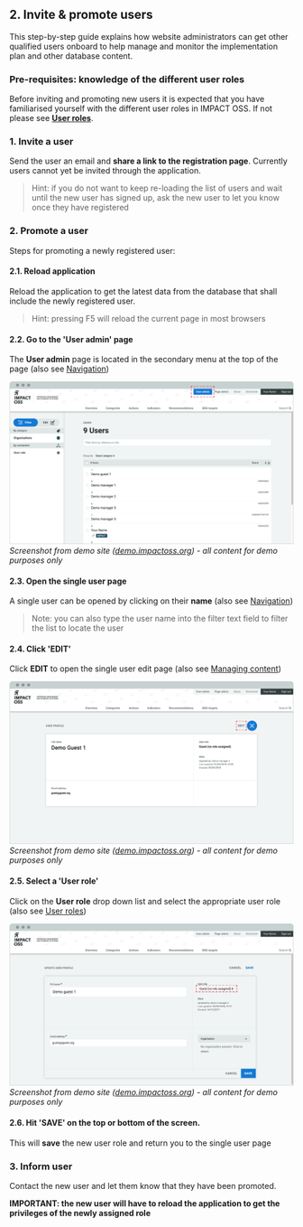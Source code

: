 ## 2. Invite & promote users

This step-by-step guide explains how website administrators can get other qualified users onboard to help manage and monitor the implementation plan and other database content.

### Pre-requisites: knowledge of the different user roles

Before inviting and promoting new users it is expected that you have familiarised yourself with the different user roles in IMPACT OSS. If not please see **[User roles](/info/userroles.md)**.

### 1. Invite a user

Send the user an email and **share a link to the registration page**. Currently users cannot yet be invited through the application.

> Hint: if you do not want to keep re-loading the list of users and wait until the new user has signed up, ask the new user to let you know once they have registered

### 2. Promote a user

Steps for promoting a newly registered user:

#### 2.1. Reload application

Reload the application to get the latest data from the database that shall include the newly registered user.

> Hint: pressing F5 will reload the current page in most browsers

#### 2.2. Go to the 'User admin' page

The **User admin** page is located in the secondary menu at the top of the page (also see [Navigation](/intro/navigation.md))

![](/assets/m-user-list.png)
_Screenshot from demo site ([demo.impactoss.org](https://demo.impactoss.org)) - all content for demo purposes only_

#### 2.3. Open the single user page

A single user can be opened by clicking on their **name** (also see [Navigation](/intro/navigation.md))

> Note: you can also type the user name into the filter text field to filter the list to locate the user

#### 2.4. Click 'EDIT'

Click **EDIT** to open the single user edit page (also see [Managing content](/intro/management.md))

![](/assets/m-user-profile.png)
_Screenshot from demo site ([demo.impactoss.org](https://demo.impactoss.org)) - all content for demo purposes only_

#### 2.5. Select a 'User role'

Click on the **User role** drop down list and select the appropriate user role (also see [User roles](/info/userroles.md))

![](/assets/m-user-assign.png)
_Screenshot from demo site ([demo.impactoss.org](https://demo.impactoss.org)) - all content for demo purposes only_

#### 2.6. Hit 'SAVE' on the top or bottom of the screen.

This will **save** the new user role and return you to the single user page

### 3. Inform user

Contact the new user and let them know that they have been promoted.

**IMPORTANT: the new user will have to reload the application to get the privileges of the newly assigned role**
